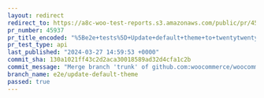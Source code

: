 ```yaml
---
layout: redirect
redirect_to: https://a8c-woo-test-reports.s3.amazonaws.com/public/pr/45937/api/index.html
pr_number: 45937
pr_title_encoded: "%5Be2e+tests%5D+Update+default+theme+to+twentytwentythree"
pr_test_type: api
last_published: "2024-03-27 14:59:53 +0000"
commit_sha: 130a1021ff43c2d2aca30018589ad32d4cfa1c2b
commit_message: "Merge branch 'trunk' of github.com:woocommerce/woocommerce into e2e/u…"
branch_name: e2e/update-default-theme
passed: true
---
```


